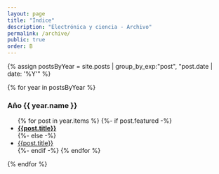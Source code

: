 ```yaml
---
layout: page
title: "Índice"
description: "Electrónica y ciencia - Archivo"
permalink: /archive/
public: true
order: B
---
```


{% assign postsByYear = site.posts | group_by_exp:"post", "post.date | date: '%Y'" %}

{% for year in postsByYear %}

### Año {{ year.name }}

<ul>
{% for post in year.items %}
  {%- if post.featured -%}
  <li><a href="{{post.url}}"><b>{{post.title}}</b></a></li>
  {%- else -%}
  <li><a href="{{post.url}}">{{post.title}}</a></li>
  {%- endif -%}
{% endfor %}
</ul>

{% endfor %}

